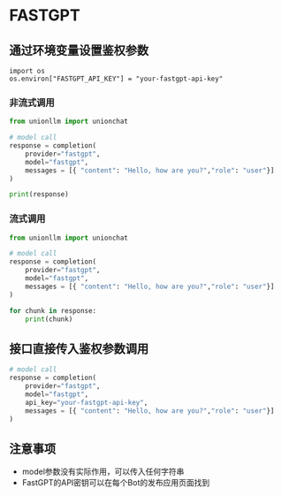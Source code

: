 # FASTGPT

## 通过环境变量设置鉴权参数

```
import os 
os.environ["FASTGPT_API_KEY"] = "your-fastgpt-api-key"
```

### 非流式调用

```python
from unionllm import unionchat

# model call
response = completion(
    provider="fastgpt",
    model="fastgpt", 
    messages = [{ "content": "Hello, how are you?","role": "user"}]
)

print(response)
```

### 流式调用

```python
from unionllm import unionchat

# model call
response = completion(
    provider="fastgpt",
    model="fastgpt", 
    messages = [{ "content": "Hello, how are you?","role": "user"}]
)

for chunk in response:
    print(chunk)
```

## 接口直接传入鉴权参数调用

```python
# model call
response = completion(
    provider="fastgpt",
    model="fastgpt", 
    api_key="your-fastgpt-api-key",
    messages = [{ "content": "Hello, how are you?","role": "user"}]
)
```

## 注意事项
- model参数没有实际作用，可以传入任何字符串
- FastGPT的API密钥可以在每个Bot的发布应用页面找到